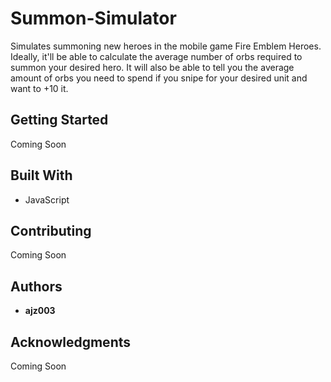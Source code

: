 # Summon-Simulator

Simulates summoning new heroes in the mobile game Fire Emblem Heroes. Ideally, it'll be able to calculate the average number of orbs required to summon your desired hero. It will also be able to tell you the average amount of orbs you need to spend if you snipe for your desired unit and want to +10 it.

## Getting Started

Coming Soon

## Built With

* JavaScript

## Contributing

Coming Soon

## Authors

* **ajz003**

## Acknowledgments

Coming Soon
